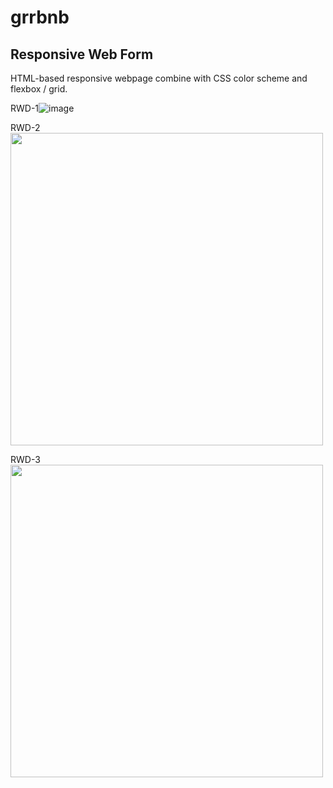 # grrbnb
## Responsive Web Form

HTML-based responsive webpage combine with CSS color scheme and flexbox / grid.

RWD-1![image](https://user-images.githubusercontent.com/72397626/117514733-97996380-af62-11eb-980f-d75c393a7938.png)

RWD-2
<img src="https://user-images.githubusercontent.com/72397626/117514739-99fbbd80-af62-11eb-857e-88486d0b4219.png" width="500">

RWD-3
<img src="https://user-images.githubusercontent.com/72397626/117514746-9d8f4480-af62-11eb-8d12-03532a349b6e.png" width="500">
